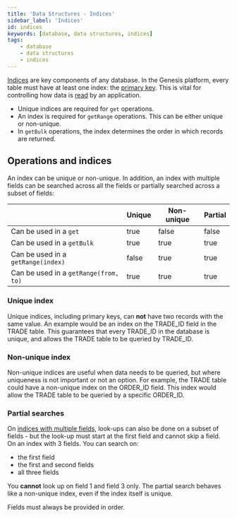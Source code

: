 ```yaml
---
title: 'Data Structures - Indices'
sidebar_label: 'Indices'
id: indices
keywords: [database, data structures, indices]
tags:
    - database
    - data structures
    - indices
---
```


[Indices](../../../database/fields-tables-views/tables/tables-basics/#indices) are key components of any database. In the Genesis platform, every table must have at least one index: the [primary key](../../../database/fields-tables-views/tables/tables-basics/#primary-key). This is vital for controlling how data is [read](../../../database/database-concepts/read/) by an application.

- Unique indices are required for `get` operations.
- An index is required for `getRange` operations. This can be either unique or non-unique.
- In `getBulk` operations, the index determines the order in which records are returned.

## Operations and indices
An index can be unique or non-unique. In addition, an index with multiple fields can be searched across all the fields or partially searched across a subset of fields:

|                                       | Unique | Non-unique | Partial |
|---------------------------------------|--------|------------|---------|
| Can be used in a `get`                | true   | false      | false   |
| Can be used in a `getBulk`            | true   | true       | true    |
| Can be used in a `getRange(index)`    | false  | true       | true    |
| Can be used in a `getRange(from, to)` | true   | true       | true    |

### Unique index

Unique indices, including primary keys, can **not** have two records with the same value. An example would be an index on the
TRADE_ID field in the TRADE table. This guarantees that every TRADE_ID in the database is unique, and allows the TRADE table to be queried by TRADE_ID.

### Non-unique index

Non-unique indices are useful when data needs to be queried, but where uniqueness is not important or not an option. For example, the
TRADE table could have a non-unique index on the ORDER_ID field. This index would allow the TRADE table to be queried
by a specific ORDER_ID.

### Partial searches

On [indices with multiple fields](../../../database/fields-tables-views/tables/tables-basics/#indices-with-multiple-fields), look-ups can also be done on a subset of fields - but the look-up must start at the first field and cannot skip a field. On an index with 3 fields. You can search on:

-  the first field
-  the first and second fields
-  all three fields

You **cannot** look up on field 1 and field 3 only. The partial search behaves like a non-unique index, even if the index itself is unique.

Fields must always be provided in order. 
